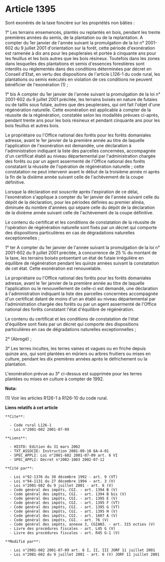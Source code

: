 # Article 1395

Sont exonérés de la taxe foncière sur les propriétés non bâties :

1° Les terrains ensemencés, plantés ou replantés en bois, pendant les trente premières années du semis, de la plantation ou
de la replantation. A compter du 1er janvier de l'année suivant la promulgation de la loi n° 2001-602 du 9 juillet 2001
d'orientation sur la forêt, cette période d'exonération est ramenée à dix ans pour les peupleraies et portée à cinquante ans
pour les feuillus et les bois autres que les bois résineux. Toutefois dans les zones dans lesquelles des plantations et semis
d'essences forestières sont interdits ou réglementés dans des conditions déterminées par décret en Conseil d'Etat, en vertu
des dispositions de l'article L126-1 du code rural, les plantations ou semis exécutés en violation de ces conditions ne
peuvent bénéficier de l'exonération (1) ;

1° bis A compter du 1er janvier de l'année suivant la promulgation de la loi n° 2001-602 du 9 juillet 2001 précitée, les
terrains boisés en nature de futaies ou de taillis sous futaie, autres que des peupleraies, qui ont fait l'objet d'une
régénération naturelle. Cette exonération est applicable à compter de la réussite de la régénération, constatée selon les
modalités prévues ci-après, pendant trente ans pour les bois résineux et pendant cinquante ans pour les bois feuillus et
autres bois.

Le propriétaire ou l'Office national des forêts pour les forêts domaniales adresse, avant le 1er janvier de la première année
au titre de laquelle l'application de l'exonération est demandée, une déclaration à l'administration indiquant la liste des
parcelles concernées, accompagnée d'un certificat établi au niveau départemental par l'administration chargée des forêts ou
par un agent assermenté de l'Office national des forêts constatant la réussite de l'opération de régénération naturelle ;
cette constatation ne peut intervenir avant le début de la troisième année ni après la fin de la dixième année suivant celle
de l'achèvement de la coupe définitive.

Lorsque la déclaration est souscrite après l'expiration de ce délai, l'exonération s'applique à compter du 1er janvier de
l'année suivant celle du dépôt de la déclaration, pour les périodes définies au premier alinéa, diminuée du nombre d'années
qui sépare celle du dépôt de la déclaration de la dixième année suivant celle de l'achèvement de la coupe définitive.

Le contenu du certificat et les conditions de constatation de la réussite de l'opération de régénération naturelle sont fixés
par un décret qui comporte des dispositions particulières en cas de dégradations naturelles exceptionnelles ;

1° ter A compter du 1er janvier de l'année suivant la promulgation de la loi n° 2001-602 du 9 juillet 2001 précitée, à
concurrence de 25  % du montant de la taxe, les terrains boisés présentant un état de futaie irrégulière en équilibre de
régénération pendant les quinze années suivant la constatation de cet état. Cette exonération est renouvelable.

Le propriétaire ou l'Office national des forêts pour les forêts domaniales adresse, avant le 1er janvier de la première année
au titre de laquelle l'application ou le renouvellement de celle-ci est demandé, une déclaration à l'administration indiquant
la liste des parcelles concernées accompagnée d'un certificat datant de moins d'un an établi au niveau départemental par
l'administration chargée des forêts ou par un agent assermenté de l'Office national des forêts constatant l'état d'équilibre
de régénération.

Le contenu du certificat et les conditions de constatation de l'état d'équilibre sont fixés par un décret qui comporte des
dispositions particulières en cas de dégradations naturelles exceptionnelles ;

2° (Abrogé) ;

3° Les terres incultes, les terres vaines et vagues ou en friche depuis quinze ans, qui sont plantées en mûriers ou arbres
fruitiers ou mises en culture, pendant les dix premières années après le défrichement ou la plantation.

L'exonération prévue au 3° ci-dessus est supprimée pour les terres plantées ou mises en culture à compter de 1992.

**Nota:**

(1) Voir les articles R126-1 à R126-10 du code rural.

**Liens relatifs à cet article**

	**Cite**:

	  - Code rural L126-1
	  - Loi n°2001-602 2001-07-09

	**Liens**:

	  - HISTO: Edition du 31 mars 2002
	  - TXT_ASSOCIE: Instruction 2001-09-10 6A-4-01
	  - SPEC_APPLI: Loi n°2001-602 2001-07-09 art. 6 VI
	  - SPEC_APPLI: Décret n°2002-1003 2002-07-12

	**Cité par**:

	  - Loi n°92-1376 du 30 décembre 1992 - art. 9 (VT)
	  - Loi n°94-1131 du 27 décembre 1994 - art. 3 (V)
	  - Loi n°2001-602 du 9 juillet 2001 - art. 6 (V)
	  - Code général des impôts, CGI. - art. 1394 B (V)
	  - Code général des impôts, CGI. - art. 1394 B bis (V)
	  - Code général des impôts, CGI. - art. 1395 E (V)
	  - Code général des impôts, CGI. - art. 1395 F (VT)
	  - Code général des impôts, CGI. - art. 1395 G (VT)
	  - Code général des impôts, CGI. - art. 1395 H (V)
	  - Code général des impôts, CGI. - art. 1607 A (V)
	  - Code général des impôts, CGI. - art. 76 (V)
	  - Code général des impôts, annexe 3, CGIAN3. - art. 315 octies (V)
	  - Livre des procédures fiscales - art. L45 G (V)
	  - Livre des procédures fiscales - art. R45 G-1 (V)

	**Modifié par**:

	  - Loi n°2001-602 2001-07-09 art. 6 I, II, III JORF 11 juillet 2001
	  - Loi n°2001-602 du 9 juillet 2001 - art. 6 (V) JORF 11 juillet 2001
